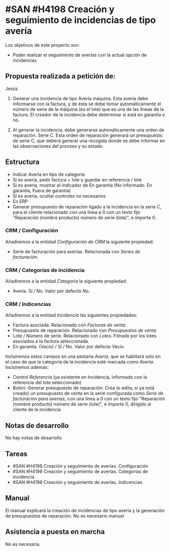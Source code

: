 # #SAN #H4198 Creación y seguimiento de incidencias de tipo avería

Los objetivos de este proyecto son:
+ Poder realizar el seguimiento de averías con la actual opción de incidencias

## Propuesta realizada a petición de:
Jesús

1. Generar una incidencia de tipo Avería máquina. Esta avería debe informarse con la factura, y de ésta se debe tomar automáticamente el número de serie de la máquina.(es el lote) que es una de las líneas de la factura. El creador de la incidencia debe determinar si está en garantía o no.

2. Al generar la incidencia, debe generarse automáticamente una orden de reparación. Serie C. Esta orden de reparación generará un presupuesto de serie C, que deberá generar una recogida donde se debe informar en las observaciones del proceso y su estado.

## Estructura
+ Indicar Avería en tipo de categoría
+ Si es avería, pedir factura + lote y guardar en referencia / lote
+ Si es avería, mostrar el indicador de En garantía (No informado. En garantía, Fuera de garantía)
+ Si es avería, ocultar controles no necesarios
+ En ERP
+ Generar presupuesto de reparación ligado a la incidencia en la serie C, para el cliente relacionado con una línea a 0 con un texto fijo "Reparación (nombre producto) número de serie (lote)", e importe 0.


### CRM / Configuración
Añadiremos a la entidad _Configuración de CRM_ la siguiente propiedad:

+ Serie de facturación para averías. Relacionada con _Series de facturación_.

### CRM / Categorías de incidencia
Añadiremos a la entidad _Categoría_ la siguiente propiedad:

+ Avería. Sí / No. Valor por defecto _No_.

### CRM / Indicencias
Añadiremos a la entidad _Incidencia_ las siguientes propiedades:

+ Factura asociada. Relacionado con _Facturas de venta_.
+ Presupuesto de reparación. Relacionado con _Presupuestos de venta_
+ Lote / Número de serie. Relacionado con _Lotes_. Filtrado por los lotes asociados a la factura seleccionada.
+ En garantía. (Vacío) / Sí / No. Valor por defecto Vacío.

Incluiremos estos campos en una pestaña _Averia_, que se hablitará solo en el caso de que la categoría de la incidencia esté marcada como _Avería_. Incluiremos además:

+ Control _Referencia_ (ya existente en Incidencia, informado con la referencia del lote seleccionado)
+ Botón: Generar presupuesto de reparación: Crea (o edita, si ya está creado) un presupuesto de venta en la serie configurada como _Serie de facturación para averías_, con una línea a 0 con un texto fijo "Reparación (nombre producto) número de serie (lote)", e importe 0, dirigido al cliente de la incidencia


## Notas de desarrollo
No hay notas de desarrollo


## Tareas
* #SAN #H4198 Creación y seguimiento de averías. Configuración
* #SAN #H4198 Creación y seguimiento de averías. Categorías de incidencia
* #SAN #H4198 Creación y seguimiento de averías. Indicencias

## Manual
El manual explicará la creación de incidencias de tipo avería y la generación de presupuestos de reparación.
No es necesario manual

## Asistencia a puesta en marcha
No es necesaria.